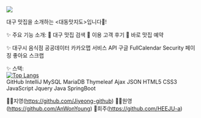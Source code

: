 <img src="https://capsule-render.vercel.app/api?type=wave&color=auto&height=300&section=header&text=Taste%20Map&fontSize=90" />


대구 맛집을 소개하는 <대동맛지도>입니다👋!

✨ 주요 기능 소개:
📍 대구 맛집 검색
📍 이용 고객 후기 
📍 바로 맛집 예약 

✨ 
대구시 음식점 공공데이터
카카오맵 서비스 API
구글 FullCalendar
Security
페이징
좋아요
스크랩

✨ 스택:
</br>
[![Top Langs](https://github-readme-stats.vercel.app/api/top-langs/?username=anuraghazra&layout=compacthide=rust,phython,shell,GLSL,typescript)](https://github.com/tastemap)
</br>
GitHub
IntelliJ
MySQL 
MariaDB
Thymeleaf
Ajax
JSON
HTML5 CSS3 JavaScript Jquery Java SpringBoot 


👱‍♀️지영(https://github.com/Jiyeong-github) 👩‍🦰원영(https://github.com/AnWonYoung) 👩희주(https://github.com/HEEJU-a)

